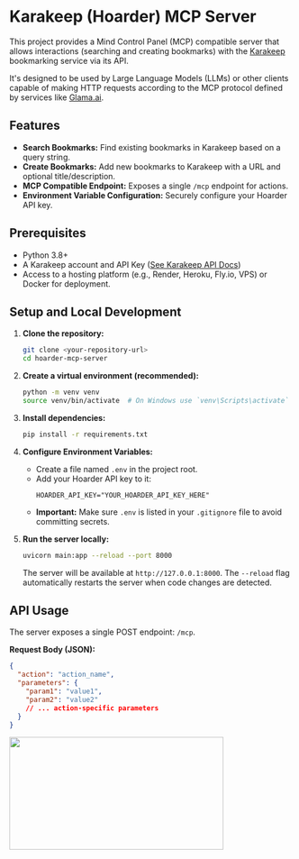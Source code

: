 # Karakeep (Hoarder) MCP Server

This project provides a Mind Control Panel (MCP) compatible server that allows interactions (searching and creating bookmarks) with the [Karakeep](https://karakeep.app/) bookmarking service via its API.

It's designed to be used by Large Language Models (LLMs) or other clients capable of making HTTP requests according to the MCP protocol defined by services like [Glama.ai](https://glama.ai/).

## Features

*   **Search Bookmarks:** Find existing bookmarks in Karakeep based on a query string.
*   **Create Bookmarks:** Add new bookmarks to Karakeep with a URL and optional title/description.
*   **MCP Compatible Endpoint:** Exposes a single `/mcp` endpoint for actions.
*   **Environment Variable Configuration:** Securely configure your Hoarder API key.

## Prerequisites

*   Python 3.8+
*   A Karakeep account and API Key ([See Karakeep API Docs](https://docs.karakeep.app/API/hoarder-api))
*   Access to a hosting platform (e.g., Render, Heroku, Fly.io, VPS) or Docker for deployment.

## Setup and Local Development

1.  **Clone the repository:**
    ```bash
    git clone <your-repository-url>
    cd hoarder-mcp-server
    ```

2.  **Create a virtual environment (recommended):**
    ```bash
    python -m venv venv
    source venv/bin/activate  # On Windows use `venv\Scripts\activate`
    ```

3.  **Install dependencies:**
    ```bash
    pip install -r requirements.txt
    ```

4.  **Configure Environment Variables:**
    *   Create a file named `.env` in the project root.
    *   Add your Hoarder API key to it:
        ```env
        HOARDER_API_KEY="YOUR_HOARDER_API_KEY_HERE"
        ```
    *   **Important:** Make sure `.env` is listed in your `.gitignore` file to avoid committing secrets.

5.  **Run the server locally:**
    ```bash
    uvicorn main:app --reload --port 8000
    ```
    The server will be available at `http://127.0.0.1:8000`. The `--reload` flag automatically restarts the server when code changes are detected.

## API Usage

The server exposes a single POST endpoint: `/mcp`.

**Request Body (JSON):**

```json
{
  "action": "action_name",
  "parameters": {
    "param1": "value1",
    "param2": "value2"
    // ... action-specific parameters
  }
}
```
<a href="https://glama.ai/mcp/servers/@jcrabapple/hoarder-mcp-server">
  <img width="380" height="200" src="https://glama.ai/mcp/servers/@jcrabapple/hoarder-mcp-server/badge" />
</a>
